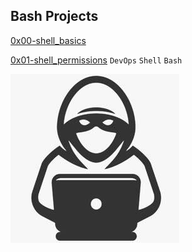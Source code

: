 ## Bash Projects


[0x00-shell_basics](https://github.com/N3sh47/alx-system_engineering-devops/tree/master/0x00-shell_basics)


[0x01-shell_permissions](https://github.com/N3sh47/alx-system_engineering-devops/tree/master/0x01-shell_permissions)
`DevOps` `Shell` `Bash`

![Middlechild47](https://github.com/N3sh47/alx-system_engineering-devops/blob/master/0x01-shell_permissions/awareness.jpg "MiddleChild47")
